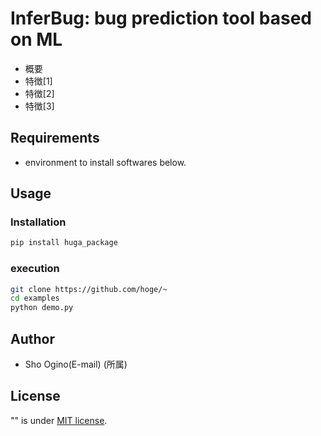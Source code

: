 # InferBug: bug prediction tool based on ML
- 概要
- 特徴[1]
- 特徴[2]
- 特徴[3]

## Requirements
- environment to install softwares below.
## Usage
### Installation
```bash
pip install huga_package
```

### execution
```bash
git clone https://github.com/hoge/~
cd examples
python demo.py
```

## Author
- Sho Ogino(E-mail) (所属)

## License
"" is under [MIT license](https://en.wikipedia.org/wiki/MIT_License).
